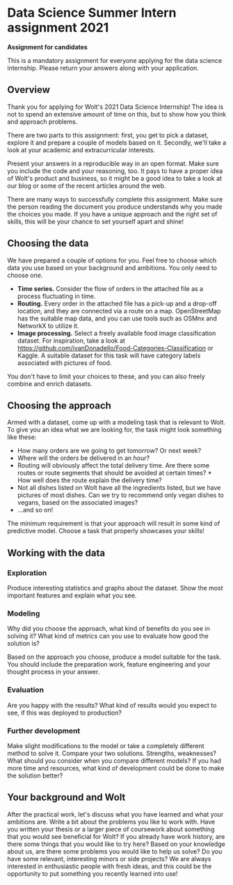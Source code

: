 # Data Science Summer Intern assignment 2021

**Assignment for candidates**

This is a mandatory assignment for everyone applying for the data science internship. Please return your answers along with your application.

## Overview

Thank you for applying for Wolt's 2021 Data Science Internship! The idea is not to spend an extensive amount of time on this, but to show how you think and approach problems.

There are two parts to this assignment: first, you get to pick a dataset, explore it and prepare a couple of models based on it. Secondly, we'll take a look at your academic and extracurricular interests.

Present your answers in a reproducible way in an open format. Make sure you include the code and your reasoning, too. It pays to have a proper idea of Wolt's product and business, so it might be a good idea to take a look at our blog or some of the recent articles around the web.

There are many ways to successfully complete this assignment. Make sure the person reading the document you produce understands why you made the choices you made. If you have a unique approach and the right set of skills, this will be your chance to set yourself apart and shine!

## Choosing the data
We have prepared a couple of options for you. Feel free to choose which data you use based on your background and ambitions. You only need to choose one.

* **Time series.** Consider the flow of orders in the attached file as a process fluctuating in time.
* **Routing.** Every order in the attached file has a pick-up and a drop-off location, and they are connected via a route on a map. OpenStreetMap has the suitable map data, and you can use tools such as OSMnx and NetworkX to utilize it.
* **Image processing.** Select a freely available food image classification dataset. For inspiration, take a look at https://github.com/ivanDonadello/Food-Categories-Classification or Kaggle. A suitable dataset for this task will have category labels associated with pictures of food.

You don't have to limit your choices to these, and you can also freely combine and enrich datasets.

## Choosing the approach
Armed with a dataset, come up with a modeling task that is relevant to Wolt. To give you an idea what we are looking for, the task might look something like these:

* How many orders are we going to get tomorrow? Or next week?
* Where will the orders be delivered in an hour?
* Routing will obviously affect the total delivery time. Are there some routes or route segments that should be avoided at certain times? * How well does the route explain the delivery time?
* Not all dishes listed on Wolt have all the ingredients listed, but we have pictures of most dishes. Can we try to recommend only vegan dishes to vegans, based on the associated images?
* …and so on!

The minimum requirement is that your approach will result in some kind of predictive model. Choose a task that properly showcases your skills!

## Working with the data
### Exploration
Produce interesting statistics and graphs about the dataset. Show the most important features and explain what you see. 

### Modeling
Why did you choose the approach, what kind of benefits do you see in solving it? What kind of metrics can you use to evaluate how good the solution is?

Based on the approach you choose, produce a model suitable for the task. You should include the preparation work, feature engineering and your thought process in your answer. 

### Evaluation
Are you happy with the results? What kind of results would you expect to see, if this was deployed to production?

### Further development
Make slight modifications to the model or take a completely different method to solve it. Compare your two solutions. Strengths, weaknesses? What should you consider when you compare different models? If you had more time and resources, what kind of development could be done to make the solution better?

## Your background and Wolt
After the practical work, let's discuss what you have learned and what your ambitions are. Write a bit about the problems you like to work with. Have you written your thesis or a larger piece of coursework about something that you would see beneficial for Wolt? If you already have work history, are there some things that you would like to try here? Based on your knowledge about us, are there some problems you would like to help us solve? Do you have some relevant, interesting minors or side projects? We are always interested in enthusiastic people with fresh ideas, and this could be the opportunity to put something you recently learned into use!
